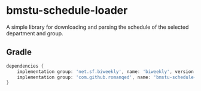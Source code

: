 # bmstu-schedule-loader

A simple library for downloading and parsing the schedule of the selected department and group.

## Gradle

```Groovy
dependencies {
    implementation group: 'net.sf.biweekly', name: 'biweekly', version:  '0.6.6'
    implementation group: 'com.github.romanqed', name: 'bmstu-schedule-loader', version: '1.0.4'
}
```
